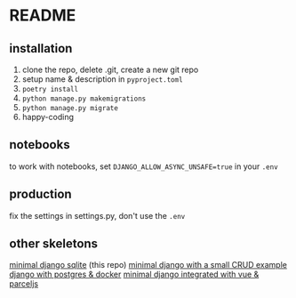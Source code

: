 # README

## installation

1. clone the repo, delete .git, create a new git repo
2. setup name & description in `pyproject.toml`
3. `poetry install`
4. `python manage.py makemigrations`
5. `python manage.py migrate`
6. happy-coding

## notebooks

to work with notebooks, set
`DJANGO_ALLOW_ASYNC_UNSAFE=true` in your `.env`

## production

fix the settings in settings.py, don't use the `.env`

## other skeletons

[minimal django sqlite](https://github.com/oryon-dominik/skeleton-django-sqlite-minimal) (this repo)
[minimal django with a small CRUD example](https://github.com/oryon-dominik/skeleton-django-sqlite-crud)
[django with postgres & docker](https://github.com/oryon-dominik/skeleton-django-postgres-docker)
[minimal django integrated with vue & parceljs](https://github.com/oryon-dominik/skeleton-django-vue-parceljs)
